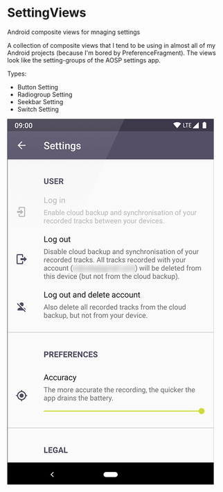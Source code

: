 # SettingViews
Android composite views for mnaging settings

A collection of composite views that I tend to be using in almost all of my Android projects (because I'm bored by PreferenceFragment).
The views look like the setting-groups of the AOSP settings app.

Types:
- Button Setting
- Radiogroup Setting
- Seekbar Setting
- Switch Setting

<img src="https://raw.githubusercontent.com/vokod/SettingViews/master/screenshots/s8.png" >
